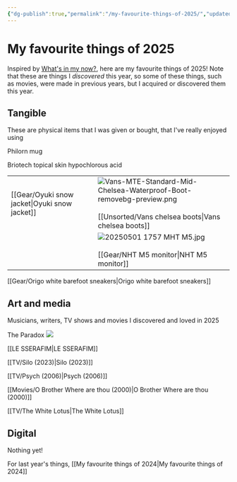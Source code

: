 ```yaml
---
{"dg-publish":true,"permalink":"/my-favourite-things-of-2025/","updated":"2025-08-04T15:20:41.719-07:00"}
---
```


# My favourite things of 2025

Inspired by [What's in my now?](https://whatsinmynow.substack.com/), here are my favourite things of 2025! Note that these are things I _discovered_ this year, so some of these things, such as movies, were made in previous years, but I acquired or discovered them this year.

## Tangible

These are physical items that I was given or bought, that I've really enjoyed using

Philorn mug

Briotech topical skin hypochlorous acid




|                       |                                                                                                          |
| --------------------- | -------------------------------------------------------------------------------------------------------- |
| [[Gear/Oyuki snow jacket\|Oyuki snow jacket]] | ![Vans-MTE-Standard-Mid-Chelsea-Waterproof-Boot-removebg-preview.png](/img/user/Embeds/Vans-MTE-Standard-Mid-Chelsea-Waterproof-Boot-removebg-preview.png) <br/><br> [[Unsorted/Vans chelsea boots\|Vans chelsea boots]] |
|                       | ![20250501 1757 MHT M5.jpg](/img/user/Embeds/20250501%201757%20MHT%20M5.jpg)<br /><br>[[Gear/NHT M5 monitor\|NHT M5 monitor]]                                                |


[[Gear/Origo white barefoot sneakers\|Origo white barefoot sneakers]]




## Art and media

Musicians, writers, TV shows and movies I discovered and loved in 2025

The Paradox
![](https://www.youtube.com/watch?si=GwgQxg7Wo9QOAyl4&v=vqBveK7XZg8&feature=youtu.be)


[[LE SSERAFIM\|LE SSERAFIM]]

[[TV/Silo (2023)\|Silo (2023)]]

[[TV/Psych (2006)\|Psych (2006)]]

[[Movies/O Brother Where are thou (2000)\|O Brother Where are thou (2000)]]

[[TV/The White Lotus\|The White Lotus]]

## Digital



Nothing yet!

For last year's things, [[My favourite things of 2024\|My favourite things of 2024]]